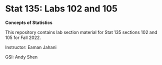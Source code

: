 # Stat 135: Labs 102 and 105

**Concepts of Statistics**

This repository contains lab section material for Stat 135 sections 102 and 105 for Fall 2022.

Instructor: Eaman Jahani

GSI: Andy Shen

